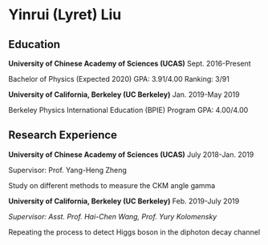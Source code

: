 # Yinrui (Lyret) Liu

## Education
**University of Chinese Academy of Sciences (UCAS)** Sept. 2016-Present

Bachelor of Physics (Expected 2020)     GPA: 3.91/4.00     Ranking: 3/91

**University of California, Berkeley (UC Berkeley)** Jan. 2019-May 2019

Berkeley Physics International Education (BPIE) Program     GPA: 4.00/4.00

## Research Experience
**University of Chinese Academy of Sciences (UCAS)** July 2018-Jan. 2019

Supervisor: Prof. Yang-Heng Zheng

Study on different methods to measure the CKM angle gamma

<b>University of California, Berkeley (UC Berkeley)</b> Feb. 2019-July 2019

<i>Supervisor: Asst. Prof. Hai-Chen Wang, Prof. Yury Kolomensky</i>

Repeating the process to detect Higgs boson in the diphoton decay channel
